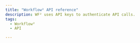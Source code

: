 ```yaml
---
title: "Workflow² API reference"
description: WF² uses API keys to authenticate API calls.
tags:
  - Workflow²
  - API

---
```



<redoc theme='{"typography": {"font-family":"Open sans", "headings":{"fontFamily":"Open sans"}}}' spec-url="/api/v1/openapi.yml"></redoc>
<script src="https://cdn.jsdelivr.net/npm/redoc@latest/bundles/redoc.standalone.js"> </script>
